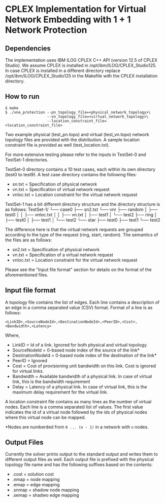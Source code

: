 # CPLEX Implementation for Virtual Network Embedding with 1 + 1 Network Protection

## Dependencies

The implementation uses IBM ILOG CPLEX C++ API (version 12.5 of CPLEX Studio).
We assume CPLEX is installed in /opt/ibm/ILOG/CPLEX_Studio125. In case CPLEX is
installed in a different directory replace /opt/ibm/ILOG/CPLEX_Studio125 in the
Makefile with the CPLEX installation directory.

## How to run
```
$ make
$ ./vne_protection --pn_topology_file=<physical_network_topology>\ 
                   --vn_topology_file=<virtual_network_topology>\
                   --location_constraint_file=<location_constraint_file>
```

Two example physical (test_pn.topo) and virtual (test_vn.topo) network topology
files are provided with the distribution. A sample location constraint file is
provided as well (test_location.txt).

For more extensive testing please refer to the inputs in TestSet-0 and TestSet-1 
directories. 

TestSet-0 directory contains a 10 test cases, each within its own 
directory (test0 to test9). A test case directory contains the following files:
  * sn.txt = Specification of physical network
  * vn.txt = Specification of virtual network request
  * vnloc.txt = Location constraint for the virtual network request

TestSet-1 has a bit different directory structure and the directory structure is
as follows:
TestSet-1/
└── case0
   ├── sn2.txt
   └── vnr
       ├── random
       │   ├── test0
       │   │   ├── vnloc.txt
       │   │   ├── vn.txt
       │   ├── test1
       │   └── test2
       ├── ring
       │   ├── test0
       │   ├── test1
       │   └── test2
       └── star
           ├── test0
           ├── test1
           └── test2

The difference here is that the virtual network requests are grouped according 
to the type of the request (ring, start, random). The semantics of the files
are as follows:
  * sn2.txt = Specification of physical network
  * vn.txt = Specification of a virtual network request
  * vnloc.txt = Location constraint for the virtual network request

Please see the "Input file format" section for details on the format of the
aforementioned files.

## Input file format

A topology file contains the list of edges. Each line contains a description of
an edge in a comma separated value (CSV) format. Format of a line is as follows:
```
<LinkID>,<SourceNodeId>,<DestinationNodeId>,<PeerID>,<Cost>,<Bandwidth>,<Latency>
```
Where,
  * LinkID = Id of a link. Ignored for both physical and virtual topology.
  * SourceNodeId = 0-based node index of the source of the link*
  * DestinationNodeId = 0-based node index of the destination of the link*
  * PeerID = Ignored
  * Cost = Cost of provisioning unit bandwidth on this link. Cost is ignored for
           virtual links.
  * Bandwidth = Available bandwidth of a physical link. In case of virtual link,
                this is the bandwidth requirement
  * Delay = Latency of a physical link. In case of virtual link, this is the
            maximum delay requirement for the virtual link.

A location constraint file contains as many lines as the number of virtual
nodes. Each line is a comma separated list of values. The first value indicates
the id of a virtual node followed by the ids of physical nodes where this
virtual node can be mapped.

*Nodes are numberded from `0 ... (n - 1)` in a network with `n` nodes.

## Output Files

Currently the solver prints output to the standard output and writes them to
different output files as well. Each output file is prefixed with the
physical topology file name and has the following suffixes based on the
contents:

* .cost = solution cost
* .nmap = node mapping
* .emap = edge mapping
* .snmap = shadow node mapping
* .semap = shadwo edge mapping
